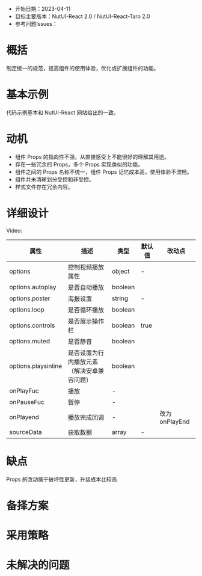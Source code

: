 - 开始日期：2023-04-11
- 目标主要版本：NutUI-React 2.0 / NutUI-React-Taro 2.0
- 参考问题Issues：

# 概括

制定统一的规范，提高组件的使用体验，优化或扩展组件的功能。


# 基本示例

代码示例基本和 NutUI-React 网站给出的一致。


# 动机

- 组件 Props 的指向性不强，从直接感受上不能很好的理解其用途。
- 存在一些冗余的 Props，多个 Props 实现类似的功能。
- 组件之间的 Props 名称不统一，组件 Props 记忆成本高，使用体验不流畅。
- 组件并未清晰划分受控和非受控。
- 样式文件存在冗余内容。


# 详细设计


Video:

| 属性 | 描述 | 类型 | 默认值 | 改动点 |
| --- | --- | --- | --- | --- |
| options | 控制视频播放属性 | object | - |  |
| options.autoplay | 是否自动播放 | boolean |  |  |
| options.poster | 海报设置 | string | - |  |
| options.loop | 是否循环播放 | boolean |  |  |
| options.controls | 是否展示操作栏 | boolean | true |  |
| options.muted | 是否静音 | boolean |  |  |
| options.playsinline | 是否设置为行内播放元素（解决安卓兼容问题） | boolean |  |  |
| onPlayFuc | 播放 | - |  |  |
| onPauseFuc | 暂停 | - |  |  |
| onPlayend | 播放完成回调 | - |  | 改为 onPlayEnd |
| sourceData | 获取数据 | array | - |  |


# 缺点

Props 的改动属于破坏性更新，升级成本比较高

# 备择方案


# 采用策略


# 未解决的问题

